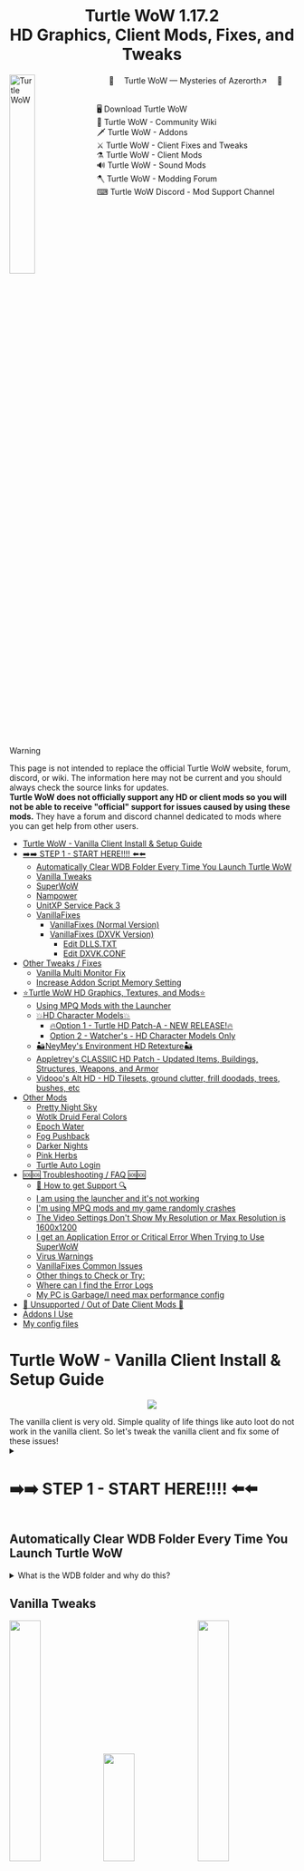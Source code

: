 
<h1 align="center" style="border-bottom: none;">Turtle WoW 1.17.2<br>HD Graphics, Client Mods, Fixes, and Tweaks</h1>
	<img align="left" src="https://turtle-wow.org/build/assets/web_logo-zTY2oemL.png" alt="Turtle WoW" width="30%">
<div id="toc">
  <ul align="center" style="list-style: none">
    <summary>
<p align="center">
	🐢 　<a href="https://turtle-wow.org/">Turtle WoW — Mysteries of Azerorth↗️</a> 　🐢
  <br>
  <br>
	<p align="left">
		🖥️ <a href="https://forum.turtle-wow.org/viewtopic.php?t=7709">Download Turtle WoW</a><br>
		🏹 <a href="https://github.com/othneildrew/Best-README-Template">Turtle WoW - Community Wiki</a><br>
		🗡 <a href="https://turtle-wow.fandom.com/wiki/Addons">Turtle WoW - Addons</a><br>
		⚔ <a href="https://turtle-wow.fandom.com/wiki/Client_Fixes_and_Tweaks">Turtle WoW - Client Fixes and Tweaks</a><br>
		⚗️ <a href="https://turtle-wow.fandom.com/wiki/Client_Mods">Turtle WoW - Client Mods</a><br>
		🔊 <a href="https://turtle-wow.fandom.com/wiki/Sound_Mods">Turtle WoW - Sound Mods</a><br>
		🪓 <a href="https://forum.turtle-wow.org/viewforum.php?f=29&sid=d8169699dbac9a393102f4478d15fd4b">Turtle WoW - Modding Forum</a><br>
		⌨ <a href="https://discord.com/channels/466622455805378571/1158807751850475690">Turtle WoW Discord - Mod Support Channel</a><br>
</p>
    </summary>
  </ul>
</div>
  <br clear="left">


> [!WARNING]
> This page is not intended to replace the official Turtle WoW website, forum, discord, or wiki. The information here may not be current and you should always check the source links for updates. <br>
> <b>Turtle WoW does not officially support any HD or client mods so you will not be able to receive "official" support for issues caused by using these mods.</b>
> They have a forum and discord channel dedicated to mods where you can get help from other users.

<!-- ToC begin -->
<a id="toc"></a>

- [Turtle WoW - Vanilla Client Install & Setup Guide](#turtle-wow---vanilla-client-install--setup-guide)
- [➡️➡️ STEP 1 - START HERE!!!! ⬅️⬅️](#-step-1---start-here-)
  - [Automatically Clear WDB Folder Every Time You Launch Turtle WoW](#automatically-clear-wdb-folder-every-time-you-launch-turtle-wow)
  - [Vanilla Tweaks](#vanilla-tweaks)
  - [SuperWoW](#superwow)
  - [Nampower](#nampower)
  - [UnitXP Service Pack 3](#unitxp-service-pack-3)
  - [VanillaFixes](#vanillafixes)
    - [VanillaFixes (Normal Version)](#vanillafixes-normal-version)
    - [VanillaFixes (DXVK Version)](#vanillafixes-dxvk-version)
      - [Edit DLLS.TXT](#edit-dllstxt)
      - [Edit DXVK.CONF](#edit-dxvkconf)
- [Other Tweaks / Fixes](#other-tweaks--fixes)
  - [Vanilla Multi Monitor Fix](#vanilla-multi-monitor-fix)
  - [Increase Addon Script Memory Setting](#increase-addon-script-memory-setting)
- [⭐Turtle WoW HD Graphics, Textures, and Mods⭐](#turtle-wow-hd-graphics-textures-and-mods)
  - [Using MPQ Mods with the Launcher](#using-mpq-mods-with-the-launcher)
  - [💥HD Character Models💥](#hd-character-models)
    - [🔥Option 1 - Turtle HD Patch-A - NEW RELEASE!🔥](#option-1---turtle-hd-patch-a---new-release)
    - [Option 2 - Watcher's - HD Character Models Only](#option-2---watchers---hd-character-models-only)
  - [🏜️NeyMey's Environment HD Retexture🏜️](#neymeys-environment-hd-retexture)
  - [Appletrey's CLASSIIC HD Patch - Updated Items, Buildings, Structures, Weapons, and Armor](#appletreys-classiic-hd-patch---updated-items-buildings-structures-weapons-and-armor)
  - [Vidooo's Alt HD - HD Tilesets, ground clutter, frill doodads, trees, bushes, etc](#vidooos-alt-hd---hd-tilesets-ground-clutter-frill-doodads-trees-bushes-etc)
- [Other Mods](#other-mods)
  - [Pretty Night Sky](#pretty-night-sky)
  - [Wotlk Druid Feral Colors](#wotlk-druid-feral-colors)
  - [Epoch Water](#epoch-water)
  - [Fog Pushback](#fog-pushback)
  - [Darker Nights](#darker-nights)
  - [Pink Herbs](#pink-herbs)
  - [Turtle Auto Login](#turtle-auto-login)
- [🆘🆘 Troubleshooting / FAQ 🆘🆘](#-troubleshooting--faq-)
  - [🔎 How to get Support 🔍](#-how-to-get-support-)
  - [I am using the launcher and it's not working](#i-am-using-the-launcher-and-its-not-working)
  - [I'm using MPQ mods and my game randomly crashes](#im-using-mpq-mods-and-my-game-randomly-crashes)
  - [The Video Settings Don't Show My Resolution or Max Resolution is 1600x1200](#the-video-settings-dont-show-my-resolution-or-max-resolution-is-1600x1200)
  - [I get an Application Error or Critical Error When Trying to Use SuperWoW](#i-get-an-application-error-or-critical-error-when-trying-to-use-superwow)
  - [Virus Warnings](#virus-warnings)
  - [VanillaFixes Common Issues](#vanillafixes-common-issues)
  - [Other things to Check or Try:](#other-things-to-check-or-try)
  - [Where can I find the Error Logs](#where-can-i-find-the-error-logs)
  - [My PC is Garbage/I need max performance config](#my-pc-is-garbagei-need-max-performance-config)
- [🛑 Unsupported / Out of Date Client Mods 🛑](#-unsupported--out-of-date-client-mods-)
- [Addons I Use](#addons-i-use)
- [My config files](#my-config-files)
<!-- Generated by gh-toc, https://moonbase59.github.io/gh-toc/ -->
<!-- ToC end -->


# Turtle WoW - Vanilla Client Install & Setup Guide
<p align="center"><img src="https://i.imgur.com/X53e4Lt.jpeg"></p>
The vanilla client is very old. Simple quality of life things like auto loot do not work in the vanilla client. So let's tweak the vanilla client and fix some of these issues!

<details>
<summary>

# ➡️➡️ STEP 1 - START HERE!!!! ⬅️⬅️
</summary>

1. Download the game:
	- https://forum.turtle-wow.org/viewtopic.php?t=7709
	- https://turtle-eu.b-cdn.net/twmoa_1172.zip
 	- https://eudl.turtle-wow.org/twmoa_1172.zip

2. Unzip somewhere easy to find such as <br>
	- ```C:\twmoa_1172\twmoa_1172``` or 
	- ```C:\TurtleWoW``` or 
	- ```E:\Games```


3. Download and install Microsoft Visual C++ Redistributables - x86 and x64
	- **Yes, BOTH!! It doesn't matter that you're running 64 bit Windows. Download BOTH!!**
		- From Microsoft - [vc_redist.x86](https://aka.ms/vs/17/release/vc_redist.x86.exe)  and [vc_redist.x64](https://aka.ms/vs/17/release/vc_redist.x64.exe)
	Or...
 	- ✅Recommended - ["All-In-One" VisualCppRedist_AIO_x86_x64.exe](https://github.com/abbodi1406/vcredist/releases) which has both the x86 and x64 for all major versions.
4. Update your graphics drivers
	- [AMD Graphics Drivers](https://www.amd.com/en/support/download/drivers.html)
	- [Nvidia Graphics Drivers](https://www.nvidia.com/en-us/drivers/)
	- [Intel Graphics Drivers](https://www.intel.com/content/www/us/en/search.html#sort=relevancy&f:@tabfilter=[Downloads]&f:@stm_10385_en=[Graphics])
	<br>

5. ⚡⚡ **Reboot** after installing the drivers ⚡⚡
</details>

## Automatically Clear WDB Folder Every Time You Launch Turtle WoW

<details>
<summary>What is the WDB folder and why do this?</summary>

>It's a local cache folder that saves various game data. Instead of contacting the server the game will default to this cached data. This data will often times get out of sync with the server and that's when you'll start seeing weird bugs, crashes, and other random issues with your game. 
>TurtleWoW recommends deleting the WDB folder frequently. 

The steps below will prevent the WDB folder from ever being created so you never have to manually delete it.

1. Delete the WDB folder (if it exists)
2. Right Click an empty area of the main TurtleWoW folder -> New -> Text Document
3. Name it "WDB" and remove .txt at the end. 
	- If you don't see the .txt at the end, you will need to [Enable Show File Extensions in Explorer](https://www.howtogeek.com/205086/beginner-how-to-make-windows-show-file-extensions/#how-to-show-file-extensions-in-windows-10) and ensure the .txt is removed from the filename.
4. It should look like this when you're done

<p align="center"><img src="https://i.imgur.com/P5VCRFs.png" height="400"></p>

https://forum.turtle-wow.org/viewtopic.php?t=539
</details>

## Vanilla Tweaks
<img src="https://i.imgur.com/MCxr3xm.jpeg" width="33%"><img src="https://i.imgur.com/QxlZD8Q.jpeg" height="190" width="33%"><img src="https://i.imgur.com/FFqG4va.jpeg" width="33%"><br>
<img src="https://i.imgur.com/o3XAfp6.jpeg" width="33%"><img src="https://i.imgur.com/byqnZti.jpeg" width="33%"><img src="https://i.imgur.com/XTM74UE.jpeg" width="33%">



> [!Note]
> This will enable widescreen FoV, increase farclip (max render distance), enable right click auto loot, increase max camera distance, nameplate range to match TBC, allow the game to use more than 2GB of memory, enable more sound channels, and way way more!

I will list three ways to apply VanillaTweaks. Options 1 and 2 are my recommended ways of going about it. Options 2 can be used to push the vanilla client to it's limits (see screenshots above).

<details>
<summary>Option 1 - Apply Manually using Drag and Drop (EASY)</summary>
<br>

This is the default and recommended way to apply VanillaTweaks. 

1. Download [vanilla-tweaks_v1.6.0_x86_64-pc-windows-gnu.zip](https://github.com/brndd/vanilla-tweaks/releases/download/v1.6.0/vanilla-tweaks_v1.6.0_x86_64-pc-windows-gnu.zip) 
2. Unzip the folder and put the files in your main TWoW folder.
3. From the main TWoW folder, click on WoW.exe and drag it on top of vanilla_tweaks.exe. 
4. This will create a new file called WoW_tweaked.exe, which has all the tweaks applied. Nice!
5. Let's make sure we have a copy of the original WoW.exe backed up somewhere before we continue... just in case you mess things up 😉
6. Rename WoW.exe to WoW-OriginalBackup.exe
7. Rename WoW_tweaked.exe to WoW.exe - This part is important!!!
</details>

<details>
<summary>Option 2 - Apply Custom Settings using Command Line (HARD)</summary>

<br>

> ## ⚠ Warning ⚠
> If you don't know what you're doing this can really break your game! Make sure you read the help printout and documentation when messing with these settings. 

Option 2 is for advanced use cases when you want to set a custom value for one or more tweaks.<br>


> ### 📜 Example
> 1) The default game Field of View (FoV) value in radians is 1.5708. Vanilla Tweaks sets it to 1.925 (Widescren FoV). 
>    - You want to go even wider and apply the maximum FoV possible: 3.14. <br>
> 2) The max camera distance LIMIT is 50. Vanilla Tweaks does not change this value by default. 
>    - You want to increase it to 100. 


1. Download [vanilla-tweaks_v1.6.0_x86_64-pc-windows-gnu.zip](https://github.com/brndd/vanilla-tweaks/releases/download/v1.6.0/vanilla-tweaks_v1.6.0_x86_64-pc-windows-gnu.zip) 
2. Unzip the folder and put the files in your main TWoW folder.
3. Make a copy of WoW.exe in case you mess things up!
4. Press and hold Ctrl + Shift and right click an empty spot in the TWoW folder.
5. Select "Open PowerShell window here"
6. Type out your command and press enter. Example below using the previous use case:
``` .\vanilla-tweaks.exe --fov 3.14 --maxcameradistance 100 WoW.exe```
1. For this example the max camera distance tweak requires one last command that has to be typed in game. So after patching WoW.exe, you'll need to start the game and open the chat box and type this command in order to fully apply the max camera distance change:2
```/console CameraDistanceMax 100``` 

What are the commands?
	- Type ``` .\vanilla-tweaks.exe --help```
	- Look at the [VanillaTweaks README](https://github.com/brndd/vanilla-tweaks/blob/master/README.md) 
	- Look at the source code of [/src/main.rs](https://github.com/brndd/vanilla-tweaks/blob/master/src/main.rs) for more documentation.
</details>

<details>
<summary>Option 3 - Apply Using The Launcher (EASY)</summary>

<br>Option 3 is the newest way which can be done using the official TWoW Launcher. Be aware, the launcher is brand new and in rapid development. I would suggest using option 1 or 2 until the launcher is in a more stable state.

The new launcher has most, but not all, of the important Tweaks built in. After you configure these settings you can close the launcher. Do not start the game from the launcher if you plan to use any of the other tweaks below.

<p align="center"><img src="https://github.com/user-attachments/assets/647ce5d2-6d24-445e-bcc9-d802ab247530" height="300"></p>

[Vanilla Tweaks](https://github.com/brndd/vanilla-tweaks)

</details>

## SuperWoW
> [!Note]
> SuperWoW enables a lot of advanced lua features that are not available in the vanilla client. Lots of addons utilize or are greatly enhanced by it. It also doubles the macro character limit - up to 511 characters. And much more!

<details>
<summary>SuperWoW Install Guide</summary><br>

1. Download the [latest release zip file](https://github.com/balakethelock/SuperWoW/releases/tag/Release). 
2. Put SuperWoWhook.dll and the other files into your main TWoW folder.
3. [Download](https://github.com/balakethelock/SuperAPI/archive/refs/heads/master.zip) the optional compatibility addon, [SuperAPI](https://github.com/balakethelock/SuperAPI), which will add a minimap icon allowing you to change SuperWoW settings. 
	- Unzip and put the SuperAPI folder in your Interface\Addons folder: twmoa_1172\Interface\AddOns\SuperAPI
	- Be sure to remove the "-master" from the folder name
	
	<p align="center"><img src="https://i.imgur.com/PWVPBaN.png" width="30%"></p><br>

4. [SuperAPI_Castlib](https://github.com/balakethelock/SuperAPI_Castlib) (Optional) - Adds castbars to nameplates. If you have latest version of PfUI you won't need this addon.
   - [Download SuperAPI_Castlib](https://github.com/balakethelock/SuperAPI_Castlib/archive/refs/heads/master.zip)
	- Unzip and put the SuperAPI_Castlib folder in your Interface\Addons folder: twmoa_1172\Interface\AddOns\SuperAPI_Castlib
	- Be sure to remove the "-master" from the folder name


**😱❌ Game crashing when trying to use SuperWoW? ❌⚠️**
See [Troubleshooting / FAQ](#troubleshooting--faq) 🫡

[SuperWoW](https://github.com/balakethelock/SuperWoW)
[SuperAPI](https://github.com/balakethelock/SuperAPI)
[SuperAPI_Castlib](https://github.com/balakethelock/SuperAPI_Castlib)
[pepopo978's SuperWoW Installation Guide](https://github.com/pepopo978/SuperwowInstallation)
[List of Addons that Use SuperWoW](https://turtle-wow.fandom.com/wiki/Addons#SuperWoW_Addons)

</details>

## Nampower
> [!Note]
>There is a design flaw in this version of the client (Vanilla WoW) - A player is not allowed to cast a second spell until after the client receives word of the completion of the previous spell. Nampower works around that design flaw by altering the client behavior to not wait for the server to acknowledge anything.
>
> Additionally adds: spell queuing, automatic retry on error, quickcasting, queued spell icon display, buffer to avoid server rejections from casting too quickly, prevent right-clicking from changing your current target when in combat, high_resolution_clock instead of GetTickCount for faster timing on when to start casts, fixes broken cast animations when casting spells back to back, AND MORE!!

<p align="center"><img src="https://i.imgur.com/rOEZla9.png" width="40%"></p>


<details>
<summary>Nampower Install Guide</summary><br>

We will utilize [Pepo's version of nampower](https://github.com/pepopo978/nampower) which has even more client fixes such as spell queuing, automatic retry on error, and quickcasting.

1. Download the [latest nampower.dll from the release](https://github.com/pepopo978/nampower/releases) page.
2. Put nampower.dll in your main TWoW folder.
3. Download the optional [NampowerSettings](https://github.com/pepopo978/NampowerSettings/archive/refs/heads/master.zip) compatibility addon. This will add a minimap icon allowing you to change various nampower settings.
   	- Unzip and put the NampowerSettings folder in your Interface\Addons folder: twmoa_1172\Interface\AddOns\NampowerSettings
   	- Be sure to remove the "-master" from the folder name. The folder path should look similar to the image below:
   	<p align="center"><img src="https://i.imgur.com/OcKJG3S.png" width="40%"></p>

[Pepo's Fork](https://github.com/pepopo978/nampower)
[Original nampower](https://github.com/namreeb/nampower)

</details>

## UnitXP Service Pack 3
Without UnitXP SP3             |  With UnitXP SP3
:-------------------------:|:-------------------------:
![](https://static.wikia.nocookie.net/turtle-wow/images/1/12/Without_unitxp_at_scholomance_entrance.jpg/revision/latest/scale-to-width-down/1000?cb=20240916144846)  |  ![](https://static.wikia.nocookie.net/turtle-wow/images/f/f3/UnitXP_hide_under_bridge_mobs_nameplate.jpg/revision/latest/scale-to-width-down/1000?cb=20240916145022)

> [!Note]
> Features: Adjust camera, Background notifications, Check line of sight in Lua, Debug interface for in-game Lua, Measure distance in Lua,  Various network, TCP, ACK tweaks, Proper nameplates, Screenshot in JPEG file, Better Tab targeting function, And more!

<details>
<summary>UnitXP Service Pack 3 Install Guide</summary><br>

Without UnitXP SP3             |  With UnitXP SP3
:-------------------------:|:-------------------------:
![](https://static.wikia.nocookie.net/turtle-wow/images/1/12/Without_unitxp_at_scholomance_entrance.jpg/revision/latest/scale-to-width-down/1000?cb=20240916144846)  |  ![](https://static.wikia.nocookie.net/turtle-wow/images/f/f3/UnitXP_hide_under_bridge_mobs_nameplate.jpg/revision/latest/scale-to-width-down/1000?cb=20240916145022)

1. Download the latest [UnitXP-SP3-bare.zip](https://github.com/allfoxwy/UnitXP_SP3/releases) from the releases page.
	- Unzip and put the UnitXP_SP3.dll in your main TWoW folder.
	- Copy the UnitXP_SP3_Addon folder to your Interface\Addons folder: twmoa_1172\Interface\AddOns\UnitXP_SP3_Addon
	- Be sure to remove the "-master" from the folder name. The folder path should look similar to the image below:

<p align="center"><img src="https://i.imgur.com/R9DQZ9L.png" width="50%"></p>

if you set up everything correctly you will see this configuration icon:

<p align="center"><img src="https://i.imgur.com/xlenKVI.png" width="40%"></p>

https://github.com/allfoxwy/UnitXP_SP3<br>
https://github.com/allfoxwy/UnitXP_SP3_Addon

</details>

## VanillaFixes
> [!Note]
> One of the most popular client fixes! Reduces issues with game stuttering and animation lag, enables Vulkan graphics instead of the default and old DirectX 9.
> We will use VanillaFixes to launch the game and it will load all the previous DLL mods if you've been following from the start. 
 
 **This will be our real game "launcher"**

<details><summary>
	
### VanillaFixes (Normal Version)</summary>

1. Download the latest VanillaFixes zip from the [releases](https://github.com/hannesmann/vanillafixes/releases) page.
	- [vanillafixes-1.5.2.zip](https://github.com/hannesmann/vanillafixes/releases/download/v1.5.2/vanillafixes-1.5.2.zip)
2. Unzip and put all the files in your main TWoW folder.

</details>
<details><summary>

### VanillaFixes (DXVK Version)</summary>



> # ⚠ Warning ⚠ 
> 🛑 VanillaFixes-DXVK requires a Vulkan 1.3 capable dedicated graphics card!! 🛑
> 	- Nvidia RTX 2060 or higher. Minimum required driver version 550.54.14. [Nvidia Drivers](https://www.nvidia.com/en-us/drivers/)
> 	- AMD Radeon RX 5000 or higher. Minimum Adrenalin driver verion 22.1.2. [AMD Radeon Drivers](https://www.amd.com/en/support/download/drivers.html)

1. Download the latest VanillaFixes-DXVK zip from the [releases](https://github.com/hannesmann/vanillafixes/releases) page.
	- [vanillafixes-1.5.2-dxvk.zip](https://github.com/hannesmann/vanillafixes/releases/download/v1.5.2/vanillafixes-1.5.2-dxvk.zip)
2. Unzip and put all the files in your main TWoW folder.
3. Download the latest dxvk-gplasync-2.x.x.zip file from the [releases](https://gitlab.com/Ph42oN/dxvk-gplasync/-/releases) page.
4. Unzip and open the folder all the way into the x32 folder -> Copy d3d9.dll from the x32 folder to the main TWoW folder. 
	- If you copied all the files from steps 1-2, then you'll see a popup asking if you want to replace the d3d9.dll file. 
	- Click "✔️ Replace the files in the destination"
   
</details>

<details><summary>

#### Edit DLLS.TXT</summary>

Open **dlls.txt** from the TWoW folder using notepad and edit it like below:

```
twdiscord.dll
# If you use nampower (https://github.com/namreeb/nampower), it will be loaded by this line
nampower.dll
# If you use SuperWoW (https://github.com/balakethelock/SuperWoW), it will be loaded by this line
SuperWoWhook.dll
# If you use VanillaMultiMonitorFix (https://github.com/Mates1500/VanillaMultiMonitorFix), it will be loaded by this line
# VanillaMultiMonitorFix.dll

# Add your own DLLs below
UnitXP_SP3.dll
```

</details>

<details><summary>

#### Edit DXVK.CONF</summary>

Open **dxvk.conf** from the TWoW folder using notepad and edit it like below:

```
# DXVK configuration for World of Warcraft

# Set Asynchronus computations via DXVK to address 
# potential microstuttering and other graphical issues
dxvk.enableAsync = True
dxvk.gplAsyncCache = True

# Uncomment to set framerate limit
d3d9.maxFrameRate = 244

# Uncomment to force borderless fullscreen
d3d9.enableDialogMode = True

# Enable GPL if supported to reduce stuttering (NVIDIA 473.33+, AMD 24.6.1+)
dxvk.enableGraphicsPipelineLibrary = Auto
# Track pipeline lifetimes to reduce memory usage
dxvk.trackPipelineLifetime = True
# Limit compiler threads to reduce memory usage
dxvk.numCompilerThreads = 4

# Disabled because VanillaFixes sets process DPI awareness
d3d9.dpiAware = False

# If you want to show detailed GPU graphs and data in-game uncomment the line below.  
# dxvk.hud = fps,frametimes,gpuload,memory,scale=0.75,opacity=0.5

# If you just want a basic FPS counter uncomment this next line.
# dxvk.hud = fps,scale=0.75,opacity=0.5
```

</details>

You are now ready to start the optimized vanilla wow client - **Run Vanillafixes.exe to start the game.** 

If you did everything correctly you should see a popup similar to this:

<p align="center"><img src="https://i.imgur.com/JMWCb4S.png" width="35%"></p>

> [!Note]
🛑 DXVK was designed and made for running 3D (Windows) applications on <u>**Linux**</u> using Wine. 🛑
> While using DXVK on Windows *may* generally work and *may* improve your performance, **it may also do the opposite!!!**


There are two versions of VanillaFixes, one with DXVK and one without. We just finished setting up the version WITH DXVK. 
- If performance is better than before - Great!
- If performance is worse - Delete the files that were in the dxvk zip and download the zip without DXVK - `vanillafixes-1.x.x.zip`

https://github.com/hannesmann/vanillafixes

</details>

# Other Tweaks / Fixes

## Vanilla Multi Monitor Fix
> [!Note]
> This is a DLL hook based fix for WoW 1.12 client misbehaving when you have multiple monitors connected with differing supported resolutions.

<details>
<summary>Vanilla Multi Monitor Fix Install Guide</summary>

1. Download the latest [VanillaMultiMonitorFix release.zip](https://github.com/Mates1500/VanillaMultiMonitorFix/releases) from the releases page.
	- Unzip and put VanillaMultiMonitorFix.dll in your main TWoW folder.
	- Edit dlls.txt from your main TWoW folder and and remove the # comment from line 6 or where it says: 
	  ```
	  VanillaMultiMonitorFix.dll
	  ```
2. Set `VMMFix_preferred_monitor.txt`'s contents to your desired WoW monitor's index, as shown by running `ShowAllDisplayDevices.exe`.
3. Launch the game using VanillaFixes as it load the dll that you uncommented

https://github.com/Mates1500/VanillaMultiMonitorFix
</details>

## Increase Addon Script Memory Setting
<details>
<summary>Increase Addon Script Memory Guide</summary>

1. Start TWoW
2. Login to your account but don't select a character.
3. Click the Addons button in the bottom left corner
4. Set Script Memory (MB) to 0 - This allows the game to use as much memory as it needs for your AddOns.
   <p align="center"><img src="https://i.imgur.com/aAAXrRl.png" width="50%"></p>

</details>


# ⭐Turtle WoW HD Graphics, Textures, and Mods⭐
![](https://i.imgur.com/aieolVP.jpeg)

> [!Note]
> All mpq patches must be placed in the `TurtleWoW\Data` folder. You can multiple graphic mpq patches at the same time. If two mods have the same Patch-X name you will have to rename one of them to another letter not in use.

## Using MPQ Mods with the Launcher
<details>
<summary>Enable MPQ Mods using the Launcher</summary>

The launcher supports loading extra mpq's from the Data folder. Maybe you don't need VanillaTweaks, SuperWoW, or VanillaFixes and just want to try the HD graphics? I don't recommend using the launcher but here's how to do it.

<p align="center"><img src="https://i.imgur.com/7b4YfXh.png" width="30%"></p>

</details>

## 💥HD Character Models💥
<p align="center"><img src="https://i.imgur.com/JdMaqso.jpeg"></p>

> [!Note]
> Patch-A replaces playable races with their Legion HD models or other downported models from newer expansions.

### 🔥Option 1 - Turtle HD Patch-A - NEW RELEASE!🔥
<details>
<summary>Option 1 - Patch-A by Falarson+NeyMey with fixes from Watchers3D</summary>

Latest and greatest Turtle HD mod includes updates models for - Characters, NPC's, Creatures, Mounts, and More!

**<u>Patch-A.mpq</u>**

Size: 2.72 GB

Last Updated: Apr 22, 2025 🟢

[Patch-A](https://drive.usercontent.google.com/download?id=1qYRgtJZqm_D39s3ZYdUXT4YgwZLigzZx&export=download&authuser=0)

https://forum.turtle-wow.org/viewtopic.php?t=18689

</details>


### Option 2 - Watcher's - HD Character Models Only
<details>
<summary>Option 2 - Watcher's (Slim) Patch-A</summary>

Watcher's Patch-A contains only HD Character models. It's slimmed down which helps reduce the number of potential crashes. Gets updated pretty frequently so I would consider this a safe pick if you just want HD character models.

**<u>Watcher's (Slim) - Patch-A</u>**

Size: ~615.1 MB

Last Updated: Apr 4, 2025 🟢

[Patch-A](https://drive.google.com/file/d/1h0zP5SD0qhm63gZO6Jf1NL1n863U2eOh/edit)

https://forum.turtle-wow.org/viewtopic.php?t=12120

</details>

## 🏜️NeyMey's Environment HD Retexture🏜️
> [!Note]
> Contains an extensive collection HD textures for things like grass, environments and buildings, etc.

<details>
<summary>Patch-B - NeyMey's HD Environment</summary>

**<u>Patch-B.mpq</u>**

Size: 758.1 MB

Last Updated: Apr 22, 2025 🟢

[Patch-B](https://drive.usercontent.google.com/download?id=14gLQgWeubG6_UR29VZ-ITGnlAC_XMHnV&export=download&authuser=0)

https://forum.turtle-wow.org/viewtopic.php?t=18689

</details>

## Appletrey's CLASSIIC HD Patch - Updated Items, Buildings, Structures, Weapons, and Armor
<img src="https://i.imgur.com/fLXq9bg.jpeg" width="50%"><img src="https://i.imgur.com/ZdZ0wr5.png" width="50%">

> [!Note]
> Custom M2 Items and Environments, Massive Gear overhauls, WMO Buildings updated. Model, vehicles, structures updated. Custom outpost spikes, walls, gates, and so much more.

<details>
<summary>Patch-W - Appletrey's CLASSIIC HD Patch</summary>

**<u>Patch-W.mpq</u>**

Size: 890.9 MB

Last Updated: Apr 17, 2025 🟢

👀 [Video Showcase](https://www.youtube.com/@appletrey/videos) 👀

Custom and improved HD models. 

[Patch-W](https://drive.google.com/file/d/1t0R4iq7HtINE192pP1xvkKVBCu9Tt5CR/view)


https://forum.turtle-wow.org/viewtopic.php?t=16720

</details>

## Vidooo's Alt HD - HD Tilesets, ground clutter, frill doodads, trees, bushes, etc
> [!Note]
> This mod backports some assets from retail but with a bigger emphasis on overhauling ground clutter and tilesets. 

[Patch-H](https://drive.usercontent.google.com/download?id=1vqpkGn9PDRHAvGAn9hAuEuijbhEspljf&export=download&authuser=0)

https://forum.turtle-wow.org/viewtopic.php?p=111831#p111831




# Other Mods

## Pretty Night Sky
<img src="https://github.com/RetroCro/TurtleWoW-Mods/blob/main/Pictures/PrettyNightSky1.jpg" width="33%"><img src="https://github.com/RetroCro/TurtleWoW-Mods/blob/main/Pictures/PrettyNightSky2.jpg" width="33%"><img src="https://github.com/RetroCro/TurtleWoW-Mods/blob/main/Pictures/PrettyNightSky3.jpg" width="33%">

<details>
<summary>Pretty Night Sky</summary>

Demo Video - Flight from Undercity to Tarren Mill:
[![YouTube](https://i.ytimg.com/vi/oq0IgUoAk0g/maxresdefault.jpg)](https://www.youtube.com/watch?v=oq0IgUoAk0g)


[Patch-9](https://drive.google.com/file/d/1qu99ZS-SQFfTtYodBmZWYiHmxL8QtUY4/view?usp=sharing)

You might try renaming this to Patch-Y or another letter near the end of alphabet since other HD mods can overwrite this one.

https://forum.turtle-wow.org/viewtopic.php?t=10776

</details>

## Wotlk Druid Feral Colors
> [!Note]
> OG Wotlk models have 5 different skin colors based on the hair/fur color of your NE/Tauren Druid. This let's you pick from 5 different sets of Feral form skins. 

<details>
<summary>Wotlk Druid Feral Colors</summary>

<img align="top" src="https://i.imgur.com/YMabqVh.jpeg" width="34%" height="25%"><img src="https://i.imgur.com/nQrjNMJ.jpeg" width="49%">></p>


01 - White: [(Download Link)](https://mega.nz/file/hr5G0DiD#-id6zNqMDF5upseVhT4KF7k96XDayksUuZovC9YunLQ)  
[![Image](https://i.imgur.com/hXpKhb4.jpeg)](https://i.imgur.com/hXpKhb4.jpeg)  
  
02 - Black: [(Download Link)](https://mega.nz/file/Z35myDiB#6cmIt2R2qarZ7em_8gvyCsDAfvLvXv43H78wwbTJRBw)  
[![Image](https://i.imgur.com/YIA6Z6L.jpeg)](https://i.imgur.com/YIA6Z6L.jpeg)  
  
03 - Brown/Blue: [(Download Link)](https://mega.nz/file/o6wXXAxC#9tsQdNc6587EHgnrLxetNBzLSRZOWLsaVvICzlPZCGw)  
[![Image](https://i.imgur.com/uy0F74q.jpeg)](https://i.imgur.com/uy0F74q.jpeg)  
  
04 - Lightbrown/Purple: [(Download Link)](https://mega.nz/file/pyZynZ5J#I-KnNCMZARDILT6F8MpnaULXGD_SmtixrxuGnJjygB8)  
[![Image](https://i.imgur.com/kF1tbrO.jpeg)](https://i.imgur.com/kF1tbrO.jpeg)  
  
05 - Grey/Blonde: [(Download Link)](https://mega.nz/file/wyw1nDjC#42nWx-WRjdmVoVjZftUM5zv0ahB5MthO9x1LYqDawkM)  
[![Image](https://i.imgur.com/tAKONKZ.jpeg)](https://i.imgur.com/tAKONKZ.jpeg)

https://forum.turtle-wow.org/viewtopic.php?t=16108

</details>

## Epoch Water
> [!Note]
> This is by far the best looking water texture replacement I've seen in Vanilla.

[Preview - Default Water vs Epoch Water Slider Comparison](https://cdn.knightlab.com/libs/juxtapose/latest/embed/index.html?uid=c0d977ee-5851-11ef-9396-d93975fe8866)

<details>
<summary>Epoch Water</summary>

<img src="https://github.com/RetroCro/TurtleWoW-Mods/blob/main/Pictures/EpochWater.jpg" width="50%"><img src="https://github.com/RetroCro/TurtleWoW-Mods/blob/main/Pictures/EpochWater2.jpg" width="50%">

[Patch-W](https://drive.google.com/file/d/1xRx9OrznbgbE1uBae3H3OGke9UoXtzmU/view)

You probably want to rename this to Patch-X or Patch-Y as other HD mods can overwrite it such as Appletrey's CLASSIIC HD Patch.

https://forum.turtle-wow.org/viewtopic.php?t=16918

</details>


## Fog Pushback
> [!Note]
> Pushes back fog significantly to increase view distance. 

<img src="https://i.imgur.com/2foC2hl.jpeg" width="48%"><img src="https://i.imgur.com/ecRqmfc.jpeg" width="50%">

<details>
<summary>Fog Pushback</summary>

1. 📌 Optional + Recommended - Apply VanillaTweaks first which increases the max farclip distance LIMIT to 10,000
2. Put mpq in the Data folder -> Start game
3. Open Chat and type: `/console farclip 1000` 
	- 777 is the default maximum
	- I have tested even higher numbers (currently using 1797), but the higher you go the more likely you will encounter crashes!

[Patch-Y](https://drive.google.com/file/d/14aHvyfr_ACL-UURbNa_fXRPcfQZoIw8n/view?usp=sharing)

> A few other mods also use Patch-Y for their name so you may need to rename this mpq to another unused letter

https://forum.turtle-wow.org/viewtopic.php?t=10982

</details>

## Darker Nights

<p align="center"><img src="https://i.imgur.com/zYkrifW.png" width="50%"><img src="https://i.imgur.com/BKSAwJI.png" width="50%"></p>

I tested this only briefly for 1.17.2 to make sure it wouldnt instantly crash me and it didn't. I didn't test enough to say how well it works but I am leaving the download here for now. 
- Darker Nights mod loses the dark effect when it rains. The ambient brightness is only set for default weather.
- [Download](https://github.com/RetroCro/TurtleWoW-Mods/raw/refs/heads/main/Archive/Darker%20Nights.zip)


## Pink Herbs

> [!Note]
> Changes herbs color to a bright pink/purple color for easier finding.

<details>
<summary>Pink Herbs</summary>

<p align="center"><img src="https://github.com/RetroCro/TurtleWoW-Mods/blob/main/Pictures/PinkHerbs.jpg" width="40%"></p>

[Patch-J](https://forum.turtle-wow.org/viewtopic.php?t=12005)

</details>

## Turtle Auto Login

> [!Note]
> Patch for Turtle WoW that can allows you to setup multiple accounts with auto-login, auto-select character, and custom account labels.

<details>
<summary>🔑 Option 1 - Requires SuperWoW</summary>

<p align="center"><img src="https://i.imgur.com/GXhE26Q.png" width="40%"></p>

This version is newer and has more features than the original. It does requires a recent enough version of SuperWow, currently >=1.4. 

[Download the Newer Version](https://github.com/MarcelineVQ/turtle-autologin/archive/refs/heads/main.zip)

https://github.com/MarcelineVQ/turtle-autologin

</details>

<details>
<summary>🗝️ Option 2 - Basic OG Version</summary>

1. [Download the OG version](https://github.com/Haaxor1689/turtle-autologin/releases/download/release/Patch-Y.mpq) 
2. Place MPQ file inside your `TurtleWoW\Data` folder.

[Original by Haaxor1689](https://github.com/Haaxor1689/turtle-autologin)

</details>


# 🆘🆘 Troubleshooting / FAQ 🆘🆘

## 🔎 How to get Support 🔍
Post all the relevant info to the discord support channel (link at the top of this guide):

- Laptop or Desktop - Custom/Prebuild? Model?
- Graphics Card - Dedicated AMD/Nvidia, Internal/CPU, Combination? Model/Driver.
- Operating System - Windows, MacOS, Virtual Machine, or some hipster nix distro?
- Screenshots or video of the issue
- Your settings - In-Game, Addons, or Config Files?
- Error Logs
- What changes/tweaks/mods/etc have you added/modified/removed?
- How you start the game - Launcher, WoW.exe, VanillaFixes, other?
- When does the issue occur?
- What things you've tried so far to fix the issue...

**Explaining your issue with as much detail as possible will ensure you get proper support.**

## I am using the launcher and it's not working
<details>
<summary>Simple Fix for Launcher Issues</summary>

My simple fix: **Don't use it until it's more stable**

The Turtle WoW launcher is brand new and constantly being updated. Lots of issues have been reported by users trying to use it in it's most basic default state. My recommendation, at this time, is to bypass the launcher entirely. Stick to what we know works and has been working and we will re-visit using the launcher when it stabilizes Soon™.

Remember:
- You should **NOT** be trying to start the game from the launcher if you want to use any of the tweaks above. Yes, you can configure *some*  tweaks through it, but you're supposed to close it once configured and run WoW.exe or VanillaFixes.exe manually to actually start the game. 
- You don't need the launcher to get TurtleWoW updates. They can push updates to you while the game is running. 
- It's not required to play the game.
- There's no need to add yet another thing to the mix along with the 20+ other tweaks and mods you probably installed without testing. 

</details>

## I'm using MPQ mods and my game randomly crashes
> This application has encountered a critical error
> Exception:	0xC0000005 (ACCESS_VIOLATION)
> The memory could not be "read" or "written"

<details>
<summary>Crashes Caused by MPQ Mods - Easy and quick fix!!</summary>

Just kidding! There is no easy or quick fix for these. 💀 

This is a common and known issue when using various HD graphics/texture mods especially if you use got a bunch different ones. A lot of crashes happen near flight masters or in busy areas with tons of players like the Stormwind Trade district, etc. 

 Basically, these are **REALLY HARD** to troubleshoot. If you can replicate the crash it will be very useful for narrowing down the root cause. Otherwise it's like finding a needle in a haystack. 

Causes:
- Some graphic, texture, or other asset could have been incorrectly backported to the vanilla client.  
- The DBC (DataBaseClient) files within the MPQ's contain tens, maybe even hundreds, of thousands of database entries about items, NPCs, environment, world, and a lot more... A bad entry here could be why the crash is happening. 
- TurtleWoW could have rolled out some update and something as simple as a new hairstyle could crash your game
- The main HD Patch (Patch-A) is a repeat offender when it comes to crashes.
	- This should be the first mpq you remove when trying to isolate which mpq mod is causing the crash.

</details>

## The Video Settings Don't Show My Resolution or Max Resolution is 1600x1200
<details>
<summary>Can't Change Game Resolution / Not Showing My Resolution</summary>

This can happen for various reasons such as:
 - You're running the game from a laptop which has internal graphics and dedicated graphics.
 - You have multiple monitors and/or different resolutions between them. 
 - You are missing or have outdated drivers.
 - Windows Settings
 - AMD/Nvidia Control Panel settings missing or misconfigured.
 - You have a huge modern 21:9 monitor running at like 5120x1440. Maybe you're even using some software to split the screen into multiple virtual monitors? ☠️

 This is what you should be seeing if you set everything up correctly. 
 - Normal and widescreen resolutions in the dropdown list
 - Monitor detected and the Refresh Rating is not blank.
 - Shaders enabled at the bottom
<p align="center"><img src="https://i.imgur.com/AkJu10j.png" width="600"></p>

</details>

## I get an Application Error or Critical Error When Trying to Use SuperWoW

<details>
<summary>Check your DEP Settings</summary>

1. Go to Control Panel > System and Security > System > Advanced system settings. 
2. Under Performance, click Settings, then the Data Execution Prevention tab.

Select Turn on DEP for all programs and services except those I select, and add WoW.exe to the list.

It's very important that you reboot after making this change!
</details>

## Virus Warnings
<details>
<summary>How to Fix Virus Warning - SuperWoW</summary>

**These are false alerts but do not ignore them**
You will need to add exclusions/exceptions to your AV software for the main Turtle WoW folder, otherwise these client fixes and mods wont work. Why is this happening? Well these client fixes are injected into the WoW executable at startup which can trigger AV software.	

1. Right Click on the Start button
2. Select Settings -> Select Update & Security -> Select Windows Security
3. Select Virus & threat protection -> Manage Settings
	- Real-time protection: Turn it off
4. Go back to Virus & threat protection -> Scroll all the way down to Exclusions -> Click Add an Exclusion
	- From the dropdown, select FOLDER
	- For the path select the main TWoW folder (example: C:\twmoa_1172\twmoa_1172)
5. Check the Virus and Threat Protection -> Current Threats -> Protection History -> make sure there's no entries saying SuperWoW is blocked.
6. Go back and re-do the SuperWoW section once this is setup.
<p align="center"><img src="https://i.imgur.com/tvxm5xS.png" width="60%"></p>

</details>

## VanillaFixes Common Issues
While using DXVK on Windows may generally work it is not supported officially. 

DXVK will by default prevent the Vulkan driver from entering full-screen exclusive mode, which is necessary for a number of games to work and also allows users to tab out. However, depending on your setup and graphics driver, this may come with a number of drawbacks:

- Variable refresh rate may not work.
- HDR may not work properly.
- Performance may be degraded, especially on multi-monitor systems.
- Frame latency may be higher.

In order to enable full-screen exclusive, set `dxvk.allowFse = True` via a [configuration file](https://github.com/doitsujin/dxvk/wiki/Configuration).

Third-party software that interacts with D3D11 and/or Vulkan at the API level will often interfere with DXVK and cause it to crash or not work as expected. This includes the following applications:

- Any overlay provided by game launchers (Steam, Epic Games Store, Uplay, Origin)
- The **Nvidia GeForce Experience** overlay
- The RivaTuner Statistics Server overlay
- Open Broadcaster Software recording
- Certain game mods (e.g. FiveM)
- 
**DO NOT** replace Windows DLLs in `System32` or `SysWOW64` with DXVK's. This **will** break your Windows install.

Make sure to use the 32-bit DLLs for 32-bit games. Windows applications will never load DLLs of the wrong architecture.

https://github.com/doitsujin/dxvk/wiki/Windows

## Other things to Check or Try:
Here's a list of things to check when something isn't working. May or may not be applicable to your issue.

<details>
<summary>Big List of Things to Try...</summary>

👏 Probably because you didn't follow the guide from the start and now it's not working? 👏

- Delete your WDB folder? 
- Did you install both VCredist x86 and 64 or the All-in-One?
- Make sure your game isn't saved in a write-protected directory such as Program Files, Downloads, Documents etc. 
	- Try moving it to like `C:\TWoW`
	- Check the attributes to make sure the folder isn't set to  Read-only:
	  <p align="center"><img src="https://i.imgur.com/pPEJXAG.png" width="40%"></p>
	  <br>

	- You can try editing the folder properties and give your user account full control:
	  <p align="center"><img src="https://i.imgur.com/NDprslq.png" width="40%"></p>

<br>

- Be sure you right click WoW/VanillaFixes and select Run as Administrator
- Did you try removing ALL mpq mods (if any)?
- Did you try backing up your config.wtf and WTF folder, deleting those files, and relaunching the game to see if it will starts with default config settings? The game should generate a new config.wtf and WTF folder structure.
- Remove everything from your dlls.txt and test re-add them one by one
- Are you using VanillaFixes or the dxvk version? Try deleting the d3d9.dll file and use the non dxvk version

When all else fails - Delete the whole TWoW folder, download a fresh CLEAN copy, and start from the top. DO NOT run the launcher.

</details>

## Where can I find the Error Logs

- There can be some log files in your main TWoW folder if you use nampower or other dll mods.
- There are log files in the TWoW\Logs folder 
	- gx.log
	- GlueXML.log
	- FrameXML.log
	- Sound.log
	- cpu.log
	- twloader.log
- There are log files in the TWoW\Errors folder -> Open the txt file and scroll to the bottom. You might see some clues there but often times it's pretty cryptic.
	- When your game crashes a log file is put in the Errors folder and will be named similar to `2025-01-01 22.02.09 Crash.txt`

</details>

## My PC is Garbage/I need max performance config
<details>
	
<summary>config.wtf settings to try</summary>

```
SET DistCull "1"
SET farclip "177"
SET frillDensity "1"
SET gxMultisample "1"
SET lodDist "59"
SET anisotropic "1"
SET particleDensity "0.25"
SET shadowLevel "1"
SET SkyCloudLOD "0"
SET SkySunGlare "0"
SET SmallCull "2"
SET specular "0"
SET texLodBias "1"
SET unitDrawDist "100"
SET weatherDensity "0"
```

</details>

# 🛑 Unsupported / Out of Date Client Mods 🛑

<h2>Redmagejoe's Turtle HD</h2>
**>>> WARNING THIS IS NO LONGER SUPPORTED <<<**
**THIS PROJECT IS CURRENTLY NOT UPDATED FOR PATCH 1.17.2!**

If you used this in the past you will need to remove the MPQ files!!!

https://forum.turtle-wow.org/viewtopic.php?p=115958#p115958

# Addons I Use
<details>
	
<summary>Addons List</summary>

- !!inspect
- !notoggle
- antispam
- AutoDecline
- Bagshui
- BetterCharacterStats
- CleveRoidMacros
- Decursive
- GryllsExpBar
- HCQuest
- HCWarn
- HealersMate
- LevelRange-Turtle
- Magnify
- MikScrollingBattleText
- MikScrollingBattleTextOptions
- NampowerSettings
- pfQuest
- pfQuest-turtle
- pfUI
- pfUI-addonskinner
- pfUI-CustomMedia
- pfUI-eliteoverlay
- pfUI-fonts
- pfUI-RainbowHealthBar
- SilentServer
- SoloRaidTargetIcons
- SuperAPI
- SuperAPI_Castlib
- TurtleChatColors
- TurtleHardcoreChatTamer
- unitscan-turtle-hc
- UnitXP_SP3_Addon
- VendorList

</details>

# My config files
- [config.wtf](https://gist.githubusercontent.com/RetroCro/62cd73d9bbc64d365e0de444c6289823/raw/324c4fbb0e266688439c0c27888cf117e977d719/turtle-wow-config.wtf)


